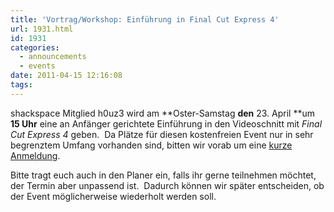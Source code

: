 ```yaml
---
title: 'Vortrag/Workshop: Einführung in Final Cut Express 4'
url: 1931.html
id: 1931
categories:
  - announcements
  - events
date: 2011-04-15 12:16:08
tags:
---
```


shackspace Mitglied h0uz3 wird am **Oster-Samstag **den** 23\. April **um **15 Uhr** eine an Anfänger gerichtete Einführung in den Videoschnitt mit _Final Cut Express 4_ geben.  Da Plätze für diesen kostenfreien Event nur in sehr begrenztem Umfang vorhanden sind, bitten wir vorab um eine [kurze Anmeldung](https://terminplaner.dfn.de/foodle.php?id=nbueynrcjme4mavt).

Bitte tragt euch auch in den Planer ein, falls ihr gerne teilnehmen möchtet, der Termin aber unpassend ist.  Dadurch können wir später entscheiden, ob der Event möglicherweise wiederholt werden soll.